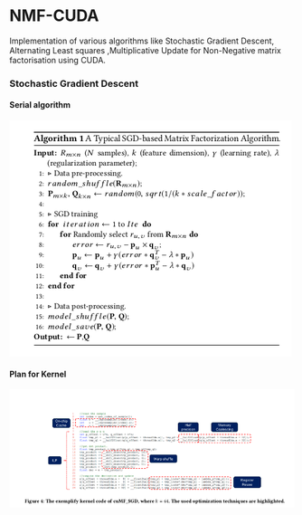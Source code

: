 # NMF-CUDA
Implementation of various algorithms like Stochastic Gradient Descent, Alternating Least squares ,Multiplicative Update for Non-Negative matrix factorisation using CUDA.

### Stochastic Gradient Descent

#### Serial algorithm
![Algorithm](images/hpc-sgd-1.png)

#### Plan for Kernel
![Kernel](images/hpc-sgd-2.png)
